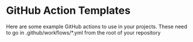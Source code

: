 # GitHub Action Templates

Here are some example GitHub actions to use in your projects.
These need to go in .github/workflows/*.yml from the root of your repository

